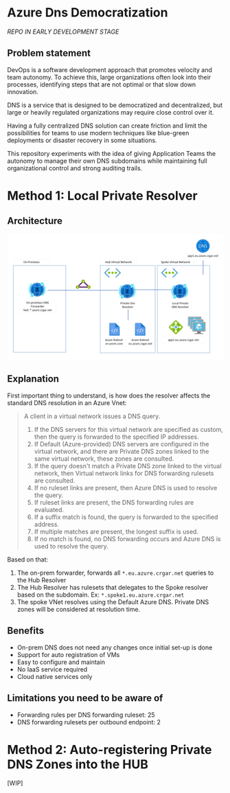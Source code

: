 # Azure Dns Democratization
*REPO IN EARLY DEVELOPMENT STAGE*

## Problem statement
DevOps is a software development approach that promotes velocity and team autonomy. To achieve this, large organizations often look into their processes, identifying steps that are not optimal or that slow down innovation.

DNS is a service that is designed to be democratized and decentralized, but large or heavily regulated organizations may require close control over it.

Having a fully centralized DNS solution can create friction and limit the possibilities for teams to use modern techniques like blue-green deployments or disaster recovery in some situations.

This repository experiments with the idea of giving Application Teams the autonomy to manage their own DNS subdomains while maintaining full organizational control and strong auditing trails.

# Method 1: Local Private Resolver
## Architecture
![Private resolver architecture](readme-media/private-resolver-architecture.png)

## Explanation
First important thing to understand, is how does the resolver affects the standard DNS resolution in an Azure Vnet:

>A client in a virtual network issues a DNS query.
>1. If the DNS servers for this virtual network are specified as custom, then the query is forwarded to the specified IP addresses.
>1. If Default (Azure-provided) DNS servers are configured in the virtual network, and there are Private DNS zones linked to the same virtual network, these zones are consulted.
>1. If the query doesn't match a Private DNS zone linked to the virtual network, then Virtual network links for DNS forwarding rulesets are consulted.
>1. If no ruleset links are present, then Azure DNS is used to resolve the query.
>1. If ruleset links are present, the DNS forwarding rules are evaluated.
>1. If a suffix match is found, the query is forwarded to the specified address.
>1. If multiple matches are present, the longest suffix is used.
>1. If no match is found, no DNS forwarding occurs and Azure DNS is used to resolve the query.

Based on that:
1. The on-prem forwarder, forwards all `*.eu.azure.crgar.net` queries to the Hub Resolver
1. The Hub Resolver has rulesets that delegates to the Spoke resolver based on the subdomain. Ex: `*.spoke1.eu.azure.crgar.net`
1. The spoke VNet resolves using the Default Azure DNS. Private DNS zones will be considered at resolution time.
## Benefits
* On-prem DNS does not need any changes once initial set-up is done
* Support for auto registration of VMs
* Easy to configure and maintain
* No IaaS service required
* Cloud native services only
## Limitations you need to be aware of
* Forwarding rules per DNS forwarding ruleset: 25
* DNS forwarding rulesets per outbound endpoint: 2


# Method 2: Auto-registering Private DNS Zones into the HUB

[WIP]